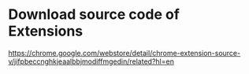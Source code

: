 # Download source code of Extensions
https://chrome.google.com/webstore/detail/chrome-extension-source-v/jifpbeccnghkjeaalbbjmodiffmgedin/related?hl=en